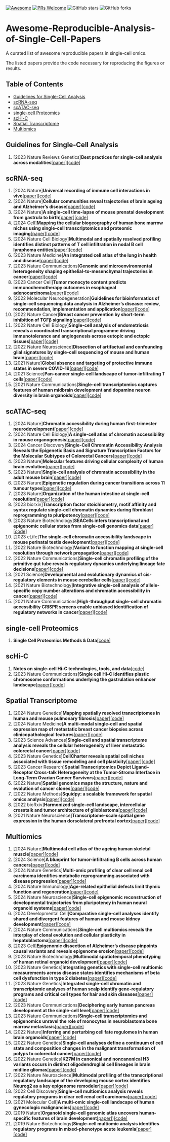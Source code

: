 [![Awesome](https://cdn.rawgit.com/sindresorhus/awesome/d7305f38d29fed78fa85652e3a63e154dd8e8829/media/badge.svg)](https://github.com/sindresorhus/awesome)
[![PRs Welcome](https://img.shields.io/badge/PRs-welcome-brightgreen.svg?style=flat-square)](http://makeapullrequest.com) ![GitHub stars](https://img.shields.io/github/stars/XuYuanchi/Awesome-Reproducible-Analysis-of-Single-Cell-Papers?color=yellow&label=Stars) ![GitHub forks](https://img.shields.io/github/forks/XuYuanchi/Awesome-Reproducible-Analysis-of-Single-Cell-Papers?color=blue&label=Forks) 
# Awesome-Reproducible-Analysis-of-Single-Cell-Papers
A curated list of awesome reproducible papers in single-cell omics. 

The listed papers provide the code necessary for reproducing the figures or results.

## Table of Contents

- [Guidelines for Single-Cell Analysis](#guidelines-for-single-cell-analysis)
- [scRNA-seq](#scrna-seq)
- [scATAC-seq](#scatac-seq)
- [single-cell Proteomics](#single-cell-Proteomics)
- [scHi-C](#schi-c)
- [Spatial Transcriptome](#spatial-transcriptome)
- [Multiomics](#multiomics)

## Guidelines for Single-Cell Analysis
1. [2023 Nature Reviews Genetics]**Best practices for single-cell analysis across modalities**[[paper]](https://www.nature.com/articles/s41576-023-00586-w)[[code]](https://www.nature.com/articles/s41576-023-00586-w)
## scRNA-seq
1. [2024 Nature]**Universal recording of immune cell interactions in vivo**[[paper]](https://www.nature.com/articles/s41586-024-07134-4)[[code]](https://github.com/pritykinlab/ulipstic-analysis/tree/main)
2. [2024 Nature]**Cellular communities reveal trajectories of brain ageing and Alzheimer’s disease**[[paper]](https://www.nature.com/articles/s41586-024-07871-6#Abs1)[[code]](https://github.com/naomihabiblab/BEYOND_DLPFC)
3. [2024 Nature]**A single-cell time-lapse of mouse prenatal development from gastrula to birth**[[paper]](https://www.nature.com/articles/s41586-024-07069-w)[[code]](https://github.com/ChengxiangQiu/JAX_code/tree/main)
4. [2024 Cell]**Mapping the cellular biogeography of human bone marrow niches using single-cell transcriptomics and proteomic imaging**[[paper]](https://doi.org/10.1016/j.cell.2024.04.013)[[code]](https://github.com/tanlabcode/spatial-bonemarrow-atlas)
5. [2024 Nature Cell Biology]**Multimodal and spatially resolved profiling identifies distinct patterns of T cell infiltration in nodal B cell lymphoma entities**[[paper]](https://www.nature.com/articles/s41556-024-01358-2)[[code]](https://github.com/Huber-group-EMBL/CITEseqLN-Tcells/tree/main)
6. [2023 Nature Medicine]**An integrated cell atlas of the lung in health and disease**[[paper]](https://www.nature.com/articles/s41591-023-02327-2#Abs1)[[code]](https://github.com/LungCellAtlas/HLCA_reproducibility)
7. [2023 Nature Communications]**Genomic and microenvironmental heterogeneity shaping epithelial-to-mesenchymal trajectories in cancer**[[paper]](https://www.nature.com/articles/s41467-023-36439-7)[[code]](https://github.com/secrierlab/EMT/tree/main)
8. [2023 Cancer Cell]**Tumor monocyte content predicts immunochemotherapy outcomes in esophageal adenocarcinoma**[[paper]](https://www.sciencedirect.com/science/article/pii/S1535610823002167?via%3Dihub)[[code]](https://zenodo.org/record/8083316)
9. [2022 Molecular Neurodegeneration]**Guidelines for bioinformatics of single-cell sequencing data analysis in Alzheimer’s disease: review, recommendation, implementation and application**[[paper]](https://molecularneurodegeneration.biomedcentral.com/articles/10.1186/s13024-022-00517-z#Abs1)[[code]](https://github.com/songw01/AD_scRNAseq_companion)
10. [2022 Nature Cancer]**Breast cancer prevention by short-term inhibition of TGFβ signaling**[[paper]](https://www.nature.com/articles/s41467-022-35043-5)[[code]](https://github.com/csimona/tumor-prevention-rat-scRNAseq)
11. [2022 Nature Cell Biology]**Single-cell analysis of endometriosis reveals a coordinated transcriptional programme driving immunotolerance and angiogenesis across eutopic and ectopic tissues**[[paper]](https://www.nature.com/articles/s41556-022-00961-5)[[code]](https://github.com/TheJacksonLaboratory/endometriosis-scrnaseq/tree/main)
12. [2022 Nature Neuroscience]**Dissection of artifactual and confounding glial signatures by single-cell sequencing of mouse and human brain**[[paper]](https://www.nature.com/articles/s41593-022-01022-8)[[code]](https://github.com/samuel-marsh/Marsh_et-al_2022_scRNAseq_Dissociation_Artifacts)
13. [2021 Nature]**Global absence and targeting of protective immune states in severe COVID-19**[[paper]](https://www.nature.com/articles/s41586-021-03234-7)[[code]](https://github.com/UCSF-DSCOLAB/combes_et_al_COVID_2020?tab=readme-ov-file)
14. [2021 Science]**Pan-cancer single-cell landscape of tumor-infiltrating T cells**[[paper]](https://www.science.org/doi/10.1126/science.abe6474)[[code]](https://zenodo.org/records/5461803)
15. [2021 Nature Communications]**Single-cell transcriptomics captures features of human midbrain development and dopamine neuron diversity in brain organoids**[[paper]](https://www.nature.com/articles/s41467-021-27464-5)[[code]](https://github.com/ParmarLab/scRNA-seq_silk_organoids/tree/main)
## scATAC-seq
1. [2024 Nature]**Chromatin accessibility during human first-trimester neurodevelopment**[[paper]](https://www.nature.com/articles/s41586-024-07234-1)[[code]](https://github.com/linnarsson-lab/fetal_brain_multiomics/tree/main/notebooks)
2. [2024 Nature Cell Biology]**A single-cell atlas of chromatin accessibility in mouse organogenesis**[[paper]](https://www.nature.com/articles/s41556-024-01435-6#Abs1)[[code]](https://github.com/Lan-lab/SPATAC-seq/tree/main)
3. [2024 Cancer Discovery]**Single-Cell Chromatin Accessibility Analysis Reveals the Epigenetic Basis and Signature Transcription Factors for the Molecular Subtypes of Colorectal Cancers**[[paper]](https://aacrjournals.org/cancerdiscovery/article/doi/10.1158/2159-8290.CD-23-1445/742831/Single-Cell-Chromatin-Accessibility-Analysis)[[code]](https://github.com/liuzhenyu-yyy/CRC_Epi_scATAC/tree/main)
4. [2023 Nature]**Molecular features driving cellular complexity of human brain evolution**[[paper]](https://www.nature.com/articles/s41586-023-06338-4#Abs1)[[code]](https://github.com/konopkalab/Comparative_snATAC_snRNA)
5. [2023 Nature]**Single-cell analysis of chromatin accessibility in the adult mouse brain**[[paper]](https://www.nature.com/articles/s41586-023-06824-9)[[code]](https://github.com/beyondpie/CEMBA_wmb_snATAC)
6. [2023 Narure]**Epigenetic regulation during cancer transitions across 11 tumour types**[[paper]](https://www.nature.com/articles/s41586-023-06682-5)[[code]](https://github.com/ding-lab/PanCan_snATAC_publication/tree/main)
7. [2023 Nature]**Organization of the human intestine at single-cell resolution**[[paper]](https://www.nature.com/articles/s41586-023-05915-x#Abs1)[[code]](https://github.com/winstonbecker/scColonHuBMAP/)
8. [2023 biorxiv]**Transcription factor stoichiometry, motif affinity and syntax regulate single-cell chromatin dynamics during fibroblast reprogramming to pluripotency**[[paper]](https://www.biorxiv.org/content/10.1101/2023.10.04.560808v1)[[code]](https://github.com/kundajelab/scATAC-reprog)
9. [2023 Nature Biotechnology]**SEACells infers transcriptional and epigenomic cellular states from single-cell genomics data**[[paper]](https://www.nature.com/articles/s41587-023-01716-9#Abs1)[[code]](https://github.com/dpeerlab/SEACellsReproducibility/tree/main/notebooks)
10. [2023 eLife]**The single-cell chromatin accessibility landscape in mouse perinatal testis development**[[paper]](https://elifesciences.org/articles/75624#abstract)[[code]](https://github.com/liaojinyue/mouse_testis_scATAC)
11. [2022 Nature Biotechnology]**Variant to function mapping at single-cell resolution through network propagation**[[paper]](https://www.nature.com/articles/s41587-022-01341-y#Abs1)[[code]](https://github.com/sankaranlab/SCAVENGE-reproducibility)
12. [2022 Nature Communications]**Single-cell chromatin profiling of the primitive gut tube reveals regulatory dynamics underlying lineage fate decisions**[[paper]](https://www.nature.com/articles/s41467-022-30624-w#Abs1)[[code]](https://github.com/zang-lab/Single-cell-chromatin-profiling-of-the-primitive-gut-tube/tree/main)
13. [2021 Science]**Developmental and evolutionary dynamics of cis-regulatory elements in mouse cerebellar cells**[[paper]](https://www.science.org/doi/10.1126/science.abg4696)[[code]](https://github.com/ioansarr/mouse-cerebellum-atac/tree/master)
14. [2021 Nature Biotechnology]**Integrative single-cell analysis of allele-specific copy number alterations and chromatin accessibility in cancer**[[paper]](https://www.nature.com/articles/s41587-021-00911-w#Abs1)[[code]](https://doi.org/10.24433/CO.2295856.v1)
15. [2021 Nature Communications]**High-throughput single-cell chromatin accessibility CRISPR screens enable unbiased identification of regulatory networks in cancer**[[paper]](https://www.nature.com/articles/s41467-021-23213-w#Sec1)[[code]](https://github.com/GreenleafLab/SpearATAC_MS_2021/tree/main)

## single-cell Proteomics
1. **Single Cell Proteomics Methods & Data**[[code]](https://scp.slavovlab.net/)

## scHi-C
1. **Notes on single-cell Hi-C technologies, tools, and data**[[code]](https://github.com/mdozmorov/scHiC_notes)
2. [2023 Nature Communications]**Single cell Hi-C identifies plastic chromosome conformations underlying the gastrulation enhancer landscape**[[paper]](https://www.nature.com/articles/s41467-023-39549-4)[[code]](https://github.com/tanaylab/scHiC_embryo)

## Spatial Transcriptome
1. [2024 Nature Genetics]**Mapping spatially resolved transcriptomes in human and mouse pulmonary fibrosis**[[paper]](https://www.nature.com/articles/s41588-024-01819-2)[[code]](https://github.com/lfranzen/spatial-lung-fibrosis/tree/master)
2. [2024 Nature Medicine]**A multi-modal single-cell and spatial expression map of metastatic breast cancer biopsies across clinicopathological features**[[paper]](https://www.nature.com/articles/s41591-024-03215-z#Abs1)[[code]](https://github.com/klarman-cell-observatory/HTAPP-Pipelines/tree/master)
3. [2023 Science Advances]**Single-cell and spatial transcriptome analysis reveals the cellular heterogeneity of liver metastatic colorectal cancer**[[paper]](https://www.science.org/doi/full/10.1126/sciadv.adf5464)[[code]](https://github.com/jalon9358/LianLab_CRCLM)
4. [2023 Nature Genetics]**CellCharter reveals spatial cell niches associated with tissue remodeling and cell plasticity**[[paper]](https://www.nature.com/articles/s41588-023-01588-4)[[code]](https://github.com/CSOgroup/cellcharter_analyses?tab=readme-ov-file)
5. [2023 Cancer Research]**Spatial Transcriptomics Depict Ligand–Receptor Cross-talk Heterogeneity at the Tumor-Stroma Interface in Long-Term Ovarian Cancer Survivors**[[paper]](https://aacrjournals.org/cancerres/article-abstract/83/9/1503/726052/Spatial-Transcriptomics-Depict-Ligand-Receptor?redirectedFrom=fulltext)[[code]](https://codeocean.com/capsule/1912679/tree/v1)
6. [2022 Nature]**Spatial genomics maps the structure, nature and evolution of cancer clones**[[paper]](https://www.nature.com/articles/s41586-022-05425-2)[[code]](https://github.com/gerstung-lab/BaSISS/tree/main)
7. [2022 Nature Methods]**Squidpy: a scalable framework for spatial omics analysis**[[paper]](https://www.nature.com/articles/s41592-021-01358-2)[[code]](https://github.com/theislab/squidpy_reproducibility/tree/master)
8. [2022 bioRxiv]**Harmonized single-cell landscape, intercellular crosstalk and tumor architecture of glioblastoma**[[paper]](https://www.biorxiv.org/content/10.1101/2022.08.27.505439v1)[[code]](https://github.com/ccruizm/GBmap/tree/main)
9. [2021 Nature Neuroscience]**Transcriptome-scale spatial gene expression in the human dorsolateral prefrontal cortex**[[paper]](https://www.nature.com/articles/s41593-020-00787-0)[[code]](https://github.com/LieberInstitute/HumanPilot/tree/master)

## Multiomics
1. [2024 Nature]**Multimodal cell atlas of the ageing human skeletal muscle**[[paper]](https://www.nature.com/articles/s41586-024-07348-6)[[code]](https://github.com/123anjuan/HMA)
2. [2024 Science]**A blueprint for tumor-infiltrating B cells across human cancers**[[paper]](https://www.science.org/doi/10.1126/science.adj4857)[[code]](https://github.com/ma-jq/B)
3. [2024 Nature Genetics]**Multi-omic profiling of clear cell renal cell carcinoma identifies metabolic reprogramming associated with disease progression**[[paper]](https://www.nature.com/articles/s41588-024-01662-5)[[code]](https://github.com/AndersonHu85/ccRCC_multiomics)
4. [2024 Nature Immunology]**Age-related epithelial defects limit thymic function and regeneration**[[paper]](https://www.nature.com/articles/s41590-024-01915-9)[[code]](https://github.com/kousaa/Kousa-et-al-2024-NI)
5. [2024 Nature Neuroscience]**Single-cell epigenomic reconstruction of developmental trajectories from pluripotency in human neural organoid systems**[[paper]](https://www.nature.com/articles/s41593-024-01652-0#Abs1)[[code]](https://github.com/quadbio/organoid_epigenomics)
6. [2024 Developmental Cell]**Comparative single-cell analyses identify shared and divergent features of human and mouse kidney development**[[paper]](https://www.sciencedirect.com/science/article/pii/S1534580724004507?via%3Dihub)[[code]](https://github.com/snghnkm/Comparative-SC-HumanMouse-KidneyDev/tree/main)
7. [2024 Nature Communications]**Single-cell multiomics reveals the interplay of clonal evolution and cellular plasticity in hepatoblastoma**[[paper]](https://www.nature.com/articles/s41467-024-47280-x#Abs1)[[code]](https://github.com/FunGeST/Roehrig2023_HB_plasticity_scripts/tree/main)
8. [2023 Cell]**Epigenomic dissection of Alzheimer’s disease pinpoints causal variants and reveals epigenome erosion**[[paper]](https://doi.org/10.1016/j.cell.2023.08.040)[[code]](https://github.com/KellisLab/AD_regulome_analysis)
9. [2023 Nature Biotechnology]**Multimodal spatiotemporal phenotyping of human retinal organoid development**[[paper]](https://www.nature.com/articles/s41587-023-01747-2#Abs1)[[code]](https://github.com/quadbio/spatial_multimodal_retinal_organoid/tree/main)
10. [2023 Nature Genetics]**Integrating genetics with single-cell multiomic measurements across disease states identifies mechanisms of beta cell dysfunction in type 2 diabetes**[[paper]](https://www.nature.com/articles/s41588-023-01397-9)[[code]](https://github.com/gaoweiwang/Islet_snATACseq/tree/main)
11. [2023 Nature Genetics]**Integrated single-cell chromatin and transcriptomic analyses of human scalp identify gene-regulatory programs and critical cell types for hair and skin diseases**[[paper]](https://www.nature.com/articles/s41588-023-01445-4)[[code]](https://github.com/GreenleafLab/scScalpChromatin)
12. [2023 Nature Communications]**Deciphering early human pancreas development at the single-cell level**[[paper]](https://www.nature.com/articles/s41467-023-40893-8#Abs1)[[code]](https://github.com/zhuoma888/fetal_pancreas)
13. [2023 Nature Communications]**Single-cell transcriptomics and epigenomics unravel the role of monocytes in neuroblastoma bone marrow metastasis**[[paper]](https://www.nature.com/articles/s41467-023-39210-0#Abs1)[[code]](https://github.com/csbg/neuroblastoma)
14. [2022 Nature]**Inferring and perturbing cell fate regulomes in human brain organoids**[[paper]](https://www.nature.com/articles/s41586-022-05279-8)[[code]](https://github.com/quadbiolab/organoid_regulomes)
15. [2022 Nature Genetics]**Single-cell analyses define a continuum of cell state and composition changes in the malignant transformation of polyps to colorectal cancer**[[paper]](https://www.nature.com/articles/s41588-022-01088-x#Abs1)[[code]](https://github.com/winstonbecker/scCRC_continuum/tree/main)
16. [2022 Nature Genetics]**K27M in canonical and noncanonical H3 variants occurs in distinct oligodendroglial cell lineages in brain midline gliomas**[[paper]](https://www.nature.com/articles/s41588-022-01205-w#Abs1)[[code]](https://github.com/fungenomics/HGG-oncohistones)
17. [2022 Nature Neuroscience]**Multimodal profiling of the transcriptional regulatory landscape of the developing mouse cortex identifies Neurog2 as a key epigenome remodeler**[[paper]](https://www.nature.com/articles/s41593-021-01002-4#Abs1)[[code]](https://github.com/BonevLab/Noack_et_al_NatNeuro2021/)
18. [2022 Cell Discovery]**Single-cell multiomics analysis reveals regulatory programs in clear cell renal cell carcinoma**[[paper]](https://www.nature.com/articles/s41421-022-00415-0#Abs1)[[code]](https://github.com/Dragonlongzhilin/RenalTumor/tree/main)
19. [2021 Molecular Cell]**A multi-omic single-cell landscape of human gynecologic malignancies**[[paper]](https://www.sciencedirect.com/science/article/pii/S109727652100842X?via%3Dihub)[[code]](https://github.com/RegnerM2015/scENDO_scOVAR_2020/tree/main)
20. [2019 Nature]**Organoid single-cell genomic atlas uncovers human-specific features of brain development**[[paper]](https://www.nature.com/articles/s41586-019-1654-9))[[code]](https://github.com/quadbiolab/primate_cerebral_organoids)
21. [2019 Nature Biotechnology]**Single-cell multiomic analysis identifies regulatory programs in mixed-phenotype acute leukemia**[[paper]](https://www.nature.com/articles/s41587-019-0332-7#Abs1)[[code]](https://github.com/GreenleafLab/MPAL-Single-Cell-2019/tree/master)
